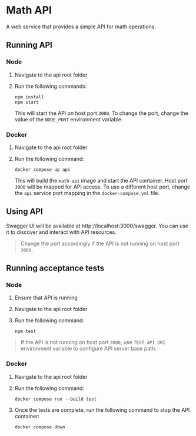 # Math API

A web service that provides a simple API for math operations.

## Running API

### Node

1. Navigate to the api root folder
2. Run the following commands:

    ```shell
    npm install
    npm start
    ```
    This will start the API on host port `3000`. To change the port, change the value of the `NODE_PORT` environment variable.

### Docker

1. Navigate to the api root folder
2. Run the following command:

    ```shell
    docker compose up api
    ```

    This will build the `math-api` image and start the API container. Host port `3000` will be mapped for API access. To use a different host port, change the `api` service port mapping in the `docker-compose.yml` file.

## Using API

Swagger UI will be available at http://localhost:3000/swagger. You can use it to discover and interact with API resources.

> Change the port accordingly if the API is not running on host port `3000`.

## Running acceptance tests

### Node
1. Ensure that API is running
2. Navigate to the api root folder
3. Run the following command:

    ```shell
    npm test
    ```
> If the API is not running on host port `3000`, use `TEST_API_URI` environment 
> variable to configure API server base path.

### Docker
1. Navigate to the api root folder
2. Run the following command:

    ```shell
    docker compose run --build test
    ```
3. Once the tests are complete, run the following command to stop the API container:

    ```shell
    docker compose down
    ```